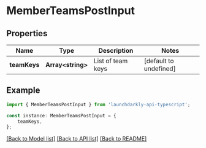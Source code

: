 # MemberTeamsPostInput


## Properties

Name | Type | Description | Notes
------------ | ------------- | ------------- | -------------
**teamKeys** | **Array&lt;string&gt;** | List of team keys | [default to undefined]

## Example

```typescript
import { MemberTeamsPostInput } from 'launchdarkly-api-typescript';

const instance: MemberTeamsPostInput = {
    teamKeys,
};
```

[[Back to Model list]](../README.md#documentation-for-models) [[Back to API list]](../README.md#documentation-for-api-endpoints) [[Back to README]](../README.md)
